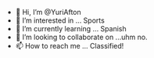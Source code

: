 - 👋 Hi, I’m @YuriAfton
- 👀 I’m interested in ... Sports
- 🌱 I’m currently learning ... Spanish 
- 💞️ I’m looking to collaborate on ...uhm no.
- 📫 How to reach me ... Classified!

<!---
YuriAfton/YuriAfton is a ✨ special ✨ repository because its `README.md` (this file) appears on your GitHub profile.
You can click the Preview link to take a look at your changes.
--->
